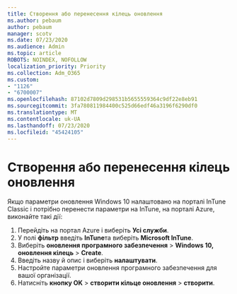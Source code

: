 ```yaml
---
title: Створення або перенесення кілець оновлення
ms.author: pebaum
author: pebaum
manager: scotv
ms.date: 07/23/2020
ms.audience: Admin
ms.topic: article
ROBOTS: NOINDEX, NOFOLLOW
localization_priority: Priority
ms.collection: Adm_O365
ms.custom:
- "1126"
- "6700007"
ms.openlocfilehash: 87102d7809d298531b5655559364c9df22e8eb91
ms.sourcegitcommit: 3fa780811984400c525d66edf46a3196f6290df0
ms.translationtype: MT
ms.contentlocale: uk-UA
ms.lasthandoff: 07/23/2020
ms.locfileid: "45424105"
---
```

# <a name="create-or-migrate-update-rings"></a>Створення або перенесення кілець оновлення

Якщо параметри оновлення Windows 10 налаштовано на порталі InTune Classic і потрібно перенести параметри на InTune, на порталі Azure, виконайте такі дії:

1.  Перейдіть на портал Azure і виберіть **Усі служби**.
2.  У полі **фільтр** введіть **InTune**та виберіть **Microsoft InTune**.
3.  Виберіть **оновлення програмного забезпечення**   >   **Windows 10, оновлення кілець**   >   **Create**.
4.  Введіть назву й опис і виберіть **налаштувати**.
5.  Настройте параметри оновлення програмного забезпечення для вашої організації.
6.  Натисніть **кнопку OK**  >  **створити кільце оновлення**  >  **створити**.